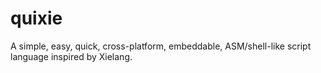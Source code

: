 # quixie
A simple, easy, quick, cross-platform, embeddable, ASM/shell-like script language inspired by Xielang.
